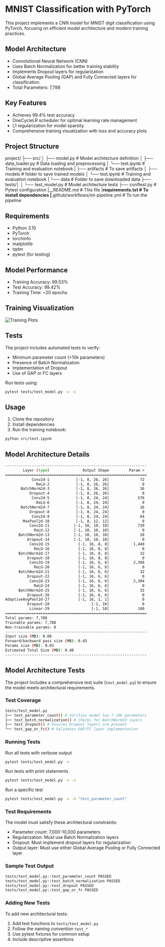 # MNIST Classification with PyTorch

This project implements a CNN model for MNIST digit classification using PyTorch, focusing on efficient model architecture and modern training practices.

## Model Architecture
- Convolutional Neural Network (CNN)
- Uses Batch Normalization for better training stability
- Implements Dropout layers for regularization
- Global Average Pooling (GAP) and Fully Connected layers for classification
- Total Parameters: 7,788

## Key Features
- Achieves 99.4% test accuracy
- OneCycleLR scheduler for optimal learning rate management
- L1 regularization for model sparsity
- Comprehensive training visualization with loss and accuracy plots

## Project Structure
project/
├── src/
│ ├── model.py # Model architecture definition
│ ├── data_loader.py # Data loading and preprocessing
│ └── test.ipynb # Training and evaluation notebook
| ├── artifacts  # To save artifacts
│ ├── models  # folder to save trained models
│ └── test.ipynb # Training and evaluation notebook
| └── data  # Folder to save downloaded data
├── tests/│ 
│ └── test_model.py # Model architecture tests
├── conftest.py # Pytest configuration
|__README.md # This file
|__requirements.txt # To install dependencies
|__.github/workflows/ml-pipeline.yml # To run the pipeline


## Requirements
- Python 3.10
- PyTorch
- torchinfo
- matplotlib
- tqdm
- pytest (for testing)

## Model Performance
- Training Accuracy: 99.53%
- Test Accuracy: 99.42%
- Training Time: ~20 epochs

## Training Visualization
![Training Plots](artifacts/training_plots.png)

## Tests
The project includes automated tests to verify:
- Minimum parameter count (>10k parameters)
- Presence of Batch Normalization
- Implementation of Dropout
- Use of GAP or FC layers

Run tests using:
```bash
pytest tests/test_model.py -v -s
```

## Usage
1. Clone the repository
2. Install dependencies
3. Run the training notebook:
```bash
python src/test.ipynb
```

## Model Architecture Details
```bash
----------------------------------------------------------------
        Layer (type)               Output Shape         Param #
================================================================
            Conv2d-1            [-1, 8, 26, 26]              72
              ReLU-2            [-1, 8, 26, 26]               0
       BatchNorm2d-3            [-1, 8, 26, 26]              16
           Dropout-4            [-1, 8, 26, 26]               0
            Conv2d-5            [-1, 8, 24, 24]             576
              ReLU-6            [-1, 8, 24, 24]               0
       BatchNorm2d-7            [-1, 8, 24, 24]              16
           Dropout-8            [-1, 8, 24, 24]               0
            Conv2d-9            [-1, 8, 24, 24]              64
        MaxPool2d-10            [-1, 8, 12, 12]               0
           Conv2d-11           [-1, 10, 10, 10]             720
             ReLU-12           [-1, 10, 10, 10]               0
      BatchNorm2d-13           [-1, 10, 10, 10]              20
          Dropout-14           [-1, 10, 10, 10]               0
           Conv2d-15             [-1, 16, 8, 8]           1,440
             ReLU-16             [-1, 16, 8, 8]               0
      BatchNorm2d-17             [-1, 16, 8, 8]              32
          Dropout-18             [-1, 16, 8, 8]               0
           Conv2d-19             [-1, 16, 6, 6]           2,304
             ReLU-20             [-1, 16, 6, 6]               0
      BatchNorm2d-21             [-1, 16, 6, 6]              32
          Dropout-22             [-1, 16, 6, 6]               0
           Conv2d-23             [-1, 16, 6, 6]           2,304
             ReLU-24             [-1, 16, 6, 6]               0
      BatchNorm2d-25             [-1, 16, 6, 6]              32
          Dropout-26             [-1, 16, 6, 6]               0
AdaptiveAvgPool2d-27             [-1, 16, 1, 1]               0
          Dropout-28                   [-1, 16]               0
           Linear-29                   [-1, 10]             160
================================================================
Total params: 7,788
Trainable params: 7,788
Non-trainable params: 0
----------------------------------------------------------------
Input size (MB): 0.00
Forward/backward pass size (MB): 0.45
Params size (MB): 0.03
Estimated Total Size (MB): 0.48
----------------------------------------------------------------
```
## Model Architecture Tests

The project includes a comprehensive test suite (`test_model.py`) to ensure the model meets architectural requirements.

### Test Coverage
```bash
tests/test_model.py
├── test_parameter_count() # Verifies model has 7-10k parameters
├── test_batch_normalization() # Checks for BatchNorm2d layers
├── test_dropout() # Ensures Dropout layers are present
└── test_gap_or_fc() # Validates GAP/FC layer implementation
```

### Running Tests
Run all tests with verbose output
```bash
pytest tests/test_model.py -v
```
Run tests with print statements
```bash
pytest tests/test_model.py -v -s
```
Run a specific test
```bash
pytest tests/test_model.py -v -k "test_parameter_count"
```

### Test Requirements
The model must satisfy these architectural constraints:
- Parameter count: 7,000-10,000 parameters
- Regularization: Must use Batch Normalization layers
- Dropout: Must implement dropout layers for regularization
- Output layer: Must use either Global Average Pooling or Fully Connected layer

### Sample Test Output

```bash
tests/test_model.py::test_parameter_count PASSED
tests/test_model.py::test_batch_normalization PASSED
tests/test_model.py::test_dropout PASSED
tests/test_model.py::test_gap_or_fc PASSED
```

### Adding New Tests
To add new architectural tests:
1. Add test functions to `tests/test_model.py`
2. Follow the naming convention `test_*`
3. Use pytest fixtures for common setup
4. Include descriptive assertions